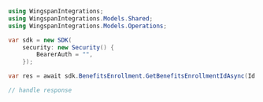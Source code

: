 <!-- Start SDK Example Usage [usage] -->
```csharp
using WingspanIntegrations;
using WingspanIntegrations.Models.Shared;
using WingspanIntegrations.Models.Operations;

var sdk = new SDK(
    security: new Security() {
        BearerAuth = "",
    });

var res = await sdk.BenefitsEnrollment.GetBenefitsEnrollmentIdAsync(Id: "string");

// handle response
```
<!-- End SDK Example Usage [usage] -->